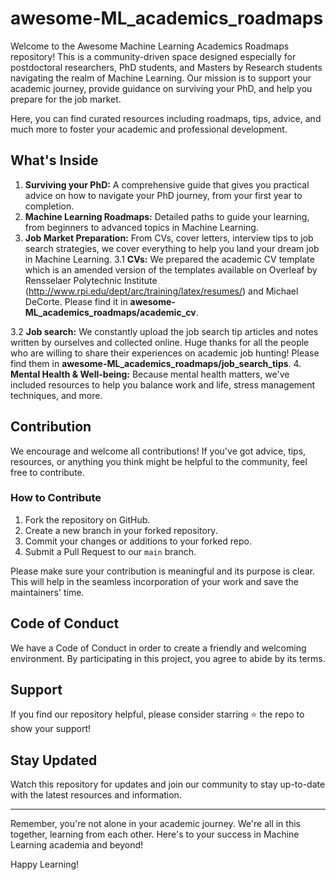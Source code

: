 # awesome-ML_academics_roadmaps


<!-- For postdoctoral researchers, PhD students and master by research students, it is a place of free for you to find a roadmap on how to happily survive PhD and the job market! Contributions are welcomed! -->



Welcome to the Awesome Machine Learning Academics Roadmaps repository! This is a community-driven space designed especially for postdoctoral researchers, PhD students, and Masters by Research students navigating the realm of Machine Learning. Our mission is to support your academic journey, provide guidance on surviving your PhD, and help you prepare for the job market.

Here, you can find curated resources including roadmaps, tips, advice, and much more to foster your academic and professional development.

## What's Inside

1. **Surviving your PhD:** A comprehensive guide that gives you practical advice on how to navigate your PhD journey, from your first year to completion.
2. **Machine Learning Roadmaps:** Detailed paths to guide your learning, from beginners to advanced topics in Machine Learning.
3. **Job Market Preparation:** From CVs, cover letters, interview tips to job search strategies, we cover everything to help you land your dream job in Machine Learning.
  3.1 **CVs:** We prepared the academic CV template which is an amended version of the templates available on Overleaf by Rensselaer Polytechnic Institute (http://www.rpi.edu/dept/arc/training/latex/resumes/) and Michael DeCorte. Please find it in **awesome-ML_academics_roadmaps/academic_cv**.
  
  3.2 **Job search:** We constantly upload the job search tip articles and notes written by ourselves and collected online. Huge thanks for all the people who are willing to share their experiences on academic job hunting! Please find them in **awesome-ML_academics_roadmaps/job_search_tips**.
4. **Mental Health & Well-being:** Because mental health matters, we've included resources to help you balance work and life, stress management techniques, and more.

## Contribution

We encourage and welcome all contributions! If you've got advice, tips, resources, or anything you think might be helpful to the community, feel free to contribute.

### How to Contribute

1. Fork the repository on GitHub.
2. Create a new branch in your forked repository.
3. Commit your changes or additions to your forked repo.
4. Submit a Pull Request to our `main` branch.

Please make sure your contribution is meaningful and its purpose is clear. This will help in the seamless incorporation of your work and save the maintainers' time.

## Code of Conduct

We have a Code of Conduct in order to create a friendly and welcoming environment. By participating in this project, you agree to abide by its terms.

## Support

If you find our repository helpful, please consider starring :star: the repo to show your support! 

## Stay Updated

Watch this repository for updates and join our community to stay up-to-date with the latest resources and information.

----

Remember, you're not alone in your academic journey. We're all in this together, learning from each other. Here's to your success in Machine Learning academia and beyond!

Happy Learning!
